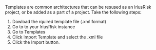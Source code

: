 Templates are common architectures that can be resused as an IriusRisk project, or be added as a part of a project. Take the following steps:

1. Dowload the rquired template file (.xml format)
2. Go to to your IriusRisk instance
3. Go to Templates
4. Click Import Template and select the .xml file
5. Click the Import button.
